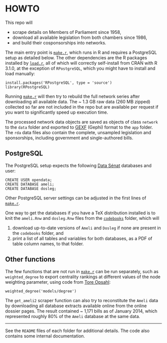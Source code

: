 # HOWTO

This repo will

* scrape details on Members of Parliament since 1958,
* download all available legislation from both chambers since 1986,
* and build their cosponsorships into networks.

The main entry point is [`make.r`][makefile], which runs in R and requires a PostgreSQL setup as detailed below. The other dependencies are the R packages installed by [`load.r`](https://github.com/briatte/neta/blob/master/load.r), all of which will correctly self-install from CRAN with R 3.1.0, at the exception of `RPostgreSQL`, which you might have to install and load manually:

```{S}
install.packages('RPostgreSQL', type = 'source')
library(RPostgreSQL)
```

Running [`make.r`][makefile] will then try to rebuild the full network series after downloading all available data. The ~ 1.3 GB raw data (260 MB zipped) collected so far are not included in the repo but are available per request if you want to significantly speed up execution time.

The processed network data objects are saved as objects of class `network` to the `data` folder and exported to [GEXF](http://gexf.net/format/) (Gephi) format to the `app` folder. The `rda` data files also contain the complete, unsampled legislation and sponsorships, including government and single-authored bills.

## PostgreSQL

The PostgreSQL setup expects the following [Data Sénat][ds] databases and user:

```{SQL}
CREATE USER opendata;
CREATE DATABASE ameli;
CREATE DATABASE dosleg;
```

[ds]: http://data.senat.fr/

Other PostgreSQL server settings can be adjusted in the first lines of [`make.r`][makefile].

One way to get the databases if you have a TeX distribution installed is to knit the `ameli.Rnw` and `dosleg.Rnw` files from the [`codebooks`](https://github.com/briatte/neta/tree/master/codebooks) folder, which will

1. download up-to-date versions of `Ameli` and `Dosleg` if none are present in the `codebooks` folder, and
2. print a list of all tables and variables for both databases, as a PDF of table column names, to that folder.

## Other functions

The few functions that are not run in [`make.r`][makefile] can be run separately, such as `weighted_degree` to export centrality rankings at different values of the node weighting parameter, using code from [Tore Opsahl][to]:

```{S}
weighted_degree('models/degree')
```

[jf]: http://jhfowler.ucsd.edu/cosponsorship.htm
[to]: http://toreopsahl.com/tnet/weighted-networks/

The `get_ameli2` scraper function can also try to reconstitute the `Ameli` data by downloading all database extracts available online from the online dossier pages. The result contained ~ 1,171 bills as of January 2014, which represented roughly 80% of the `Ameli` database at the same data.

* * *

See the `README` files of each folder for additional details. The code also contains some internal documentation.

[makefile]: https://github.com/briatte/neta/blob/master/make.r
